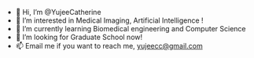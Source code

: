 - 👋 Hi, I’m @YujeeCatherine
- 👀 I’m interested in Medical Imaging, Artificial Intelligence !
- 🌱 I’m currently learning Biomedical engineering and Computer Science
- 💞️ I’m looking for Graduate School now!
- 📫 Email me if you want to reach me, yujeecc@gmail.com

<!---
YujeeCatherine/YujeeCatherine is a ✨ special ✨ repository because its `README.md` (this file) appears on your GitHub profile.
You can click the Preview link to take a look at your changes.
--->
